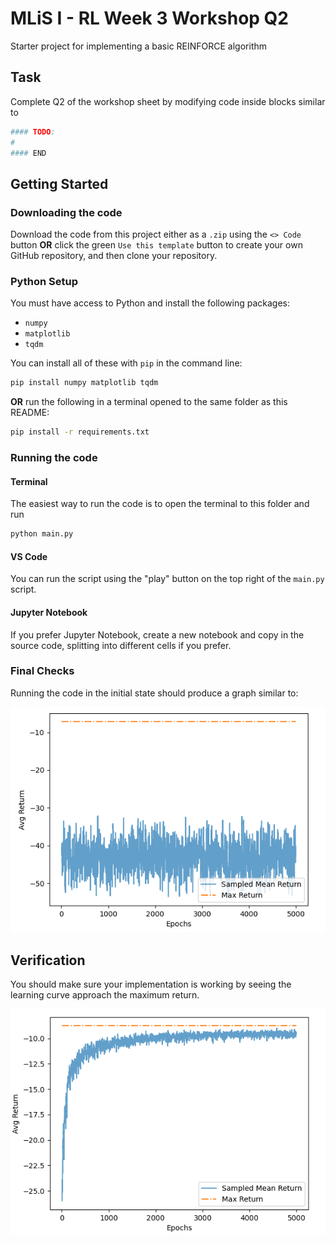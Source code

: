 # MLiS I - RL Week 3 Workshop Q2

Starter project for implementing a basic REINFORCE algorithm

## Task

Complete Q2 of the workshop sheet by modifying code inside blocks similar to
```python
#### TODO:
#
#### END
```


## Getting Started

### Downloading the code
Download the code from this project either as a `.zip` using the `<> Code` button **OR** click the green  `Use this template`  button to create your own GitHub repository, and then clone your repository.

### Python Setup

You must have access to Python and install the following packages:
- `numpy`
- `matplotlib`
- `tqdm`

You can install all of these with `pip` in the command line:
```bash
pip install numpy matplotlib tqdm
```
**OR** run the following in a terminal opened to the same folder as this README:
```bash
pip install -r requirements.txt
```

### Running the code

#### Terminal
The easiest way to run the code is to open the terminal to this folder and run
```bash
python main.py
```
#### VS Code

You can run the script using the "play" button on the top right of the `main.py` script.

#### Jupyter Notebook
If you prefer Jupyter Notebook, create a new notebook and copy in the source code, splitting into different cells if you prefer.

### Final Checks

Running the code in the initial state should produce a graph similar to:

![Avg Return Learning Curve - No Learning](/learning_curve.png)


## Verification

You should make sure your implementation is working by seeing the learning curve approach the maximum return.

![Avg Return Learning Curve - REINFORCE](/learning_curve_reinforce.png)